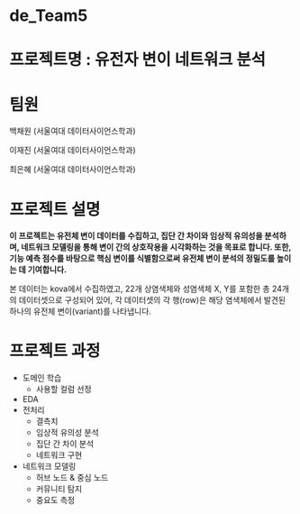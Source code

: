# de_Team5

# 프로젝트명 : 유전자 변이 네트워크 분석

# 팀원
백채원 (서울여대 데이터사이언스학과)

이재진 (서울여대 데이터사이언스학과)

최은혜 (서울여대 데이터사이언스학과)

# 프로젝트 설명
**이 프로젝트는 유전체 변이 데이터를 수집하고, 집단 간 차이와 임상적 유의성을 분석하며, 
네트워크 모델링을 통해 변이 간의 상호작용을 시각화하는 것을 목표로 합니다.
또한, 기능 예측 점수를 바탕으로 핵심 변이를 식별함으로써 유전체 변이 분석의 정밀도를 높이는 데 기여합니다.**

본 데이터는 kova에서 수집하였고, 22개 상염색체와 성염색체 X, Y를 포함한 총 24개의 데이터셋으로 구성되어 있어,
각 데이터셋의 각 행(row)은 해당 염색체에서 발견된 하나의 유전체 변이(variant)를 나타냅니다.


# 프로젝트 과정
* 도메인 학습
    * 사용할 컬럼 선정
* EDA
* 전처리
   * 결측치
  * 임상적 유의성 분석
  * 집단 간 차이 분석
  * 네트워크 구현
* 네트워크 모델링
  * 허브 노드 & 중심 노드
  * 커뮤니티 탐지
  * 중요도 측정


